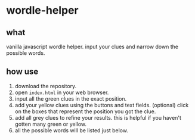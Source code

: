 # wordle-helper

## what

vanilla javascript wordle helper. input your clues and narrow down the possible words.

## how use

1. download the repository.
2. open `index.html` in your web browser.
3. input all the green clues in the exact position.
4. add your yellow clues using the buttons and text fields.
(optional) click on the boxes that represent the position you got the clue.
5. add all grey clues to refine your results. this is helpful if you haven't gotten many green or yellow.
6. all the possible words will be listed just below.
